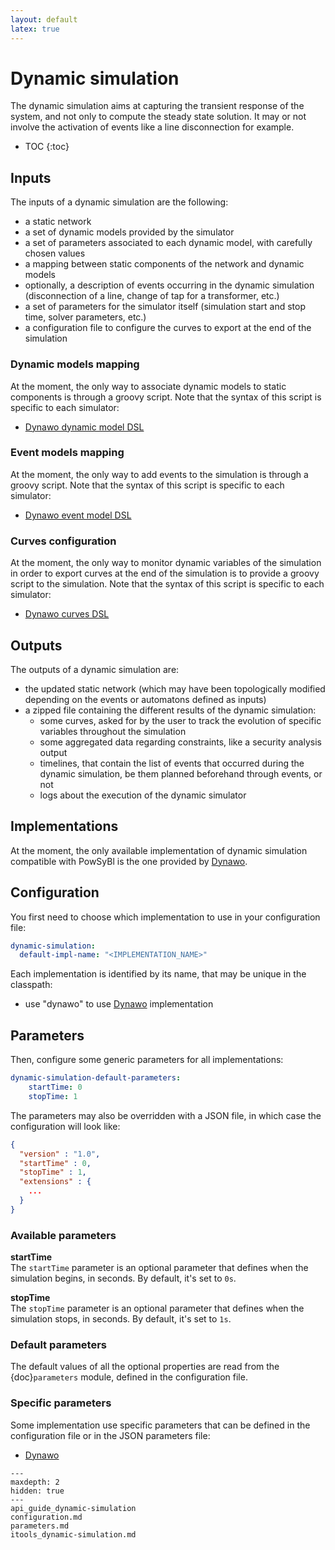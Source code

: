 ```yaml
---
layout: default
latex: true
---
```


# Dynamic simulation

The dynamic simulation aims at capturing the transient response of the system, and not only to compute the steady state solution.
It may or not involve the activation of events like a line disconnection for example.

* TOC
{:toc}

## Inputs

The inputs of a dynamic simulation are the following:
- a static network
- a set of dynamic models provided by the simulator
- a set of parameters associated to each dynamic model, with carefully chosen values
- a mapping between static components of the network and dynamic models
- optionally, a description of events occurring in the dynamic simulation (disconnection of a line, change of tap for a transformer, etc.)
- a set of parameters for the simulator itself (simulation start and stop time, solver parameters, etc.)
- a configuration file to configure the curves to export at the end of the simulation

### Dynamic models mapping
At the moment, the only way to associate dynamic models to static components is through a groovy script. Note that the syntax of this script is specific to each simulator:
- [Dynawo dynamic model DSL](dynawo/index.md#dynamic-models-dsl)

### Event models mapping
At the moment, the only way to add events to the simulation is through a groovy script. Note that the syntax of this script is specific to each simulator:
- [Dynawo event model DSL](dynawo/index.md#event-models-dsl)

### Curves configuration
At the moment, the only way to monitor dynamic variables of the simulation in order to export curves at the end of the simulation is to provide a groovy script to the simulation. Note that the syntax of this script is specific to each simulator:
- [Dynawo curves DSL](dynawo/index.md#curves-dsl)

## Outputs

The outputs of a dynamic simulation are:
- the updated static network (which may have been topologically modified depending on the events or automatons defined as inputs)
- a zipped file containing the different results of the dynamic simulation:
    - some curves, asked for by the user to track the evolution of specific variables throughout the simulation
    - some aggregated data regarding constraints, like a security analysis output
    - timelines, that contain the list of events that occurred during the dynamic simulation, be them planned beforehand through events, or not
    - logs about the execution of the dynamic simulator

## Implementations

At the moment, the only available implementation of dynamic simulation compatible with PowSyBl is the one provided by [Dynawo](dynawo/index.md).

## Configuration

You first need to choose which implementation to use in your configuration file:
```yaml
dynamic-simulation:
  default-impl-name: "<IMPLEMENTATION_NAME>"
```

Each implementation is identified by its name, that may be unique in the classpath:
- use "dynawo" to use [Dynawo](dynawo/index.md) implementation

## Parameters

Then, configure some generic parameters for all implementations:
```yaml
dynamic-simulation-default-parameters:
    startTime: 0
    stopTime: 1
```

The parameters may also be overridden with a JSON file, in which case the configuration will look like:
```json
{
  "version" : "1.0",
  "startTime" : 0,
  "stopTime" : 1,
  "extensions" : {
    ...
  }
}
```

### Available parameters

**startTime**  
The `startTime` parameter is an optional parameter that defines when the simulation begins, in seconds. By default, it's set to `0s`.

**stopTime**  
The `stopTime` parameter is an optional parameter that defines when the simulation stops, in seconds. By default, it's set to `1s`.

### Default parameters
The default values of all the optional properties are read from the {doc}`parameters` module, defined in the configuration file.

### Specific parameters
Some implementation use specific parameters that can be defined in the configuration file or in the JSON parameters file:
- [Dynawo](dynawo/index.md#specific-parameters)


```{toctree}
---
maxdepth: 2
hidden: true
---
api_guide_dynamic-simulation
configuration.md
parameters.md
itools_dynamic-simulation.md
```